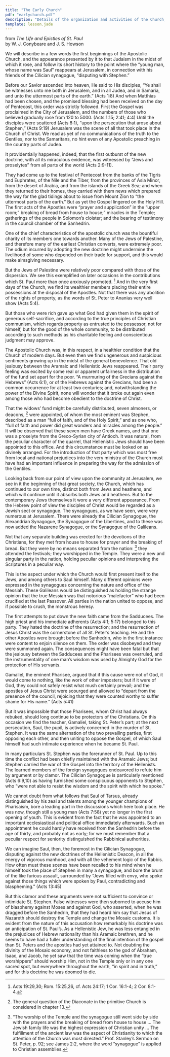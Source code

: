 ```yaml
---
title: "The Early Church"
pdf: "earlychurch.pdf"
description: "Details of the organization and activities of the Church, from Pentecost to the beginning of Paul's ministry."
template: lesson.jade
---
```


from _The Life and Epistles of St. Paul_  
by W. J. Conybeare and J. S. Howson

We will describe in a few words the first beginnings of the Apostolic
Church, and the appearance presented by it to that Judaism in the midst
of which it rose, and follow its short history to the point where the
“young man, whose name was Saul” reappears at Jerusalem, in connection
with his friends of the Cilician synagogue, “disputing with Stephen.”

Before our Savior ascended into heaven, He said to His disciples, “Ye
shall be witnesses unto me both in Jerusalem, and in all Judea, and in
Samaria, and unto the uttermost parts of the earth.” (Acts 1:8) And when
Matthias had been chosen, and the promised blessing had been received on
the day of Pentecost, this order was strictly followed. First the Gospel
was proclaimed in the City of Jerusalem, and the numbers of those who
believed gradually rose from 120 to 5000. (Acts 1:15; 2:41; 4:4) Until
the disciples were scattered (Acts 8:1), “upon the persecution that
arose about Stephen,” (Acts 9:19) Jerusalem was the scene of all that
took place in the Church of Christ. We read as yet of no communications
of the truth to the Gentiles, nor to the Samaritans, no hint even of any
Apostolic preaching in the country parts of Judea.

It providentially happened, indeed, that the first outburst of the new
doctrine, with all its miraculous evidence, was witnessed by “Jews and
proselytes” from all parts of the world (Acts 2:9-11).

They had come up to the festival of Pentecost from the banks of the
Tigris and Euphrates, of the Nile and the Tiber, from the provinces of
Asia Minor, from the desert of Arabia, and from the islands of the Greek
Sea; and when they returned to their homes, they carried with them news
which prepared the way for the glad tidings about to issue from Mount
Zion to “the uttermost parts of the earth.” But as yet the Gospel
lingered on the Holy Hill. The first acts of the Apostles were “prayer
and supplication” in the “upper room;” breaking of bread from house to
house;” miracles in the Temple; gatherings of the people in Solomon’s
cloister; and the bearing of testimony in the council chamber of the
Sanhedrin.

One of the chief characteristics of the apostolic church was the
bountiful charity of its members one towards another. Many of the Jews
of Palestine, and therefore many of the earliest Christian converts,
were extremely poor. The odium incurred by adopting the new doctrine
might undermine the livelihood of some who depended on their trade for
support, and this would make almsgiving necessary.

But the Jews of Palestine were relatively poor compared with those of
the dispersion. We see this exemplified on later occasions in the
contributions which St. Paul more than once anxiously promoted.
[^1] And in the very first
days of the Church, we find its wealthier members placing their entire
possessions at the disposal of the Apostles. Not that there was any
abolition of the rights of property, as the words of St. Peter to
Ananias very well show (Acts 5:4).

But those who were rich gave up what God had given them in the spirit of
generous self-sacrifice, and according to the true principles of
Christian communism, which regards property as entrusted to the
possessor, not for himself, but for the good of the whole community, to
be distributed according to such methods as his charitable feeling and
conscientious judgment may approve.

The Apostolic Church was, in this respect, in a healthier condition that
the Church of modern days. But even then we find ungenerous and
suspicious sentiments growing up in the midst of the general
benevolence. That old jealousy between the Aramaic and Hellenistic Jews
reappeared. Their party feeling was excited by some real or apparent
unfairness in the distribution of the fund set apart for the poor. “A
murmuring of the Grecians against the Hebrews” (Acts 6:1), or of the
Hebrews against the Grecians, had been a common occurrence for at least
two centuries; and, notwithstanding the power of the Divine Spirit, none
will wonder that it broke out again even among those who had become
obedient to the doctrine of Christ.

That the widows’ fund might be carefully distributed, seven almoners, or
deacons, [^2] were appointed,
of whom the most eminent was Stephen, described as a man “full of faith,
and of the Holy Spirit,” and as one who, “full of faith and power did
great wonders and miracles among the people.” It will be observed that
these seven men have Greek names, and that one was a proselyte from the
Greco-Syrian city of Antioch. It was natural, from the peculiar
character of the quarrel, that Hellenistic Jews should have been
appointed to this office. And this circumstance must be looked on as
divinely arranged. For the introduction of that party which was most
free from local and national prejudices into the very ministry of the
Church must have had an important influence in preparing the way for the
admission of the Gentiles.

Looking back from our point of view upon the community at Jerusalem, we
see in it the beginning of that great society, the Church, which has
continued to our own time, distinct both from Jews and heathens, and
which will continue until it absorbs both Jews and heathens. But to the
contemporary Jews themselves it wore a very different appearance. From
the Hebrew point of view the disciples of Christ would be regarded as a
Jewish sect or synagogue. The synagogues, as we have seen, were very
numerous at Jerusalem. There were already the Cilician Synagogue, the
Alexandrian Synagogue, the Synagogue of the Libertines, and to these was
now added the Nazarene Synagogue, or the Synagogue of the Galileans.

Not that any separate building was erected for the devotions of the
Christians, for they met from house to house for prayer and the breaking
of bread. But they were by no means separated from the nation:
[^3] they attended the
festivals; they worshipped in the Temple. They were a new and singular
party in the nation, holding peculiar opinions and interpreting the
Scriptures in a peculiar way.

This is the aspect under which the Church would first present itself to
the Jews, and among others to Saul himself. Many different opinions were
expressed in the synagogues concerning the nature and office of the
Messiah. These Galileans would be distinguished as holding the strange
opinion that the true Messiah was that notorious “malefactor” who had
been crucified at the last Passover. All parties in the nation united to
oppose, and if possible to crush, the monstrous heresy.

The first attempts to put down the new faith came from the Sadducees.
The high priest and his immediate adherents (Acts 4:1; 5:17) belonged to
this party. They hated the doctrine of the resurrection; and the
resurrection of Jesus Christ was the cornerstone of all St. Peter’s
teaching. He and the other Apostles were brought before the Sanhedrin,
who in the first instance were content to enjoin silence on them. The
order was disobeyed and they were summoned again. The consequences might
have been fatal but that the jealousy between the Sadducees and the
Pharisees was overruled, and the instrumentality of one man’s wisdom was
used by Almighty God for the protection of His servants.

Gamaliel, the eminent Pharisee, argued that if this cause were not of
God, it would come to nothing, like the work of other imposters; but if
it were of God, they could not safely resist what mush certainly
prevail; and the apostles of Jesus Christ were scourged and allowed to
“depart from the presence of the council, rejoicing that they were
counted worthy to suffer shame for His name.” (Acts 5:41)

But it was impossible that those Pharisees, whom Christ had always
rebuked, should long continue to be protectors of the Christians. On
this occasion we find the teacher, Gamaliel, taking St. Peter’s part; at
the next persecution, Saul, the pupil, is actively concerned in the
murder of St. Stephen. It was the same alternation of the two prevailing
parties, first opposing each other, and then uniting to oppose the
Gospel, of which Saul himself had such intimate experience when he
became St. Paul.

In many particulars St. Stephen was the forerunner of St. Paul. Up to
this time the conflict had been chiefly maintained with the Aramaic
Jews; but Stephen carried the war of the Gospel into the territory of
the Hellenists. The learned members of the foreign synagogues endeavored
to refute him by argument or by clamor. The Cilician Synagogue is
particularly mentioned (Acts 6:9,10) as having furnished some
conspicuous opponents to Stephen, who “were not able to resist the
wisdom and the spirit with which he spoke.”

We cannot doubt from what follows that Saul of Tarsus, already
distinguished by his zeal and talents among the younger champions of
Pharisaism, bore a leading part in the discussions which here took
place. He was now, though still a young man (Acts 7:58) yet no longer in
the first opening of youth. This is evident from the fact that he was
appointed to an important ecclesiastical and political office
immediately afterwards. Such an appointment he could hardly have
received from the Sanhedrin before the age of thirty, and probably not
as early; for we must remember that a peculiar respect for seniority
distinguished the Rabbinical authorities.

We can imagine Saul, then, the foremost in the Cilician Synagogue,
disputing against the new doctrines of the Hellenistic Deacon, in all
the energy of vigorous manhood, and with all the vehement logic of the
Rabbis. How often must these scenes have been recalled to his mind when
he himself took the place of Stephen in many a synagogue, and bore the
brunt of the like furious assault, surrounded by “Jews filled with envy,
who spoke against those things which were spoken by Paul, contradicting
and blaspheming.” (Acts 13:45)

But this clamor and these arguments were not sufficient to convince or
intimidate St. Stephen. False witnesses were then suborned to accuse him
of blasphemy against Moses and against God, who asserted, when he was
dragged before the Sanhedrin, that they had heard him say that Jesus of
Nazareth should destroy the Temple and change the Mosaic customs. It is
evident from the nature of this accusation how remarkably his doctrine
was an anticipation of St. Paul’s. As a Hellenistic Jew, he was less
entangled in the prejudices of Hebrew nationality than his Aramaic
brethren, and he seems to have had a fuller understanding of the final
intention of the gospel than St. Peters and the apostles had yet
attained to. Not doubting the divinity of the Mosaic economy, and not
faithless to the god of Abraham, Isaac, and Jacob, he yet saw that the
time was coming when the “true worshippers” should worship Him, not in
the Temple only or in any one sacred spot, but everywhere throughout the
earth, “in spirit and in truth,” and for this doctrine he was doomed to
die.

[^1]: Acts 19:29,30; Rom. 15:25,26, cf. Acts 24:17; 1 Cor. 16:1-4; 2
Cor. 8:1-4. 

[^2]: The general question of the Diaconate in the primitive Church
is considered in chapter 13. 

[^3]: “The worship of the Temple and the synagogue still went side
by side with the prayers and the breaking of bread from house
to house … The Jewish family life was the highest expression of
Christian unity … The fulfillment of the ancient law was the
aspect of Christianity to which the attention of the Church was 
most directed.” Prof. Stanley’s Sermon on St. Peter, p. 92; see
James 2:2, where the word “synagogue” is applied to Christian
assemblies. 
